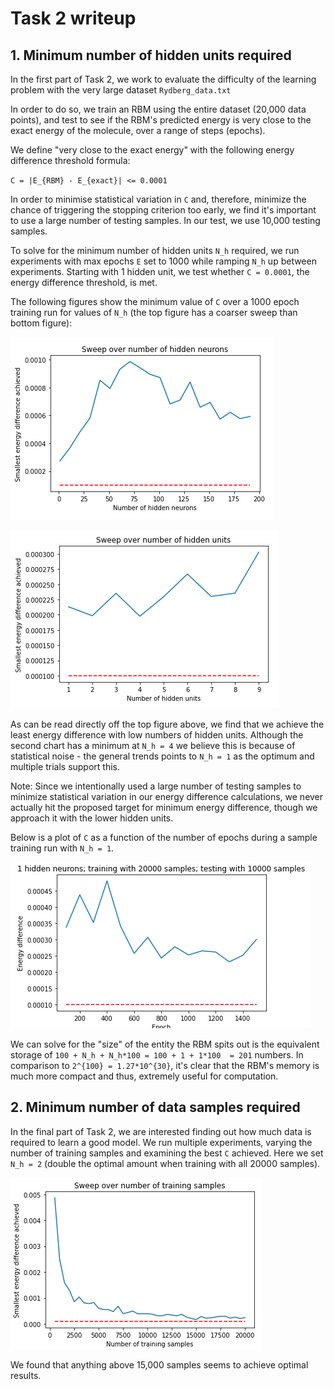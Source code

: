 # Task 2 writeup

## 1. Minimum number of hidden units required

In the first part of Task 2, we work to evaluate the difficulty of the learning problem with the very large dataset `Rydberg_data.txt`

In order to do so, we train an RBM using the entire dataset (20,000 data points), and test to see if the RBM's predicted energy is very close to the exact energy of the molecule, over a range of steps (epochs).

We define "very close to the exact energy" with the following energy difference threshold formula:

`C = |E_{RBM} - E_{exact}| <= 0.0001`

In order to minimise statistical variation in `C` and, therefore, minimize the chance of triggering the stopping criterion too early, we find it's important to use a large number of testing samples. In our test, we use 10,000 testing samples.

To solve for the minimum number of hidden units `N_h` required, we run experiments with max epochs `E` set to 1000 while ramping `N_h` up between experiments. Starting with 1 hidden unit, we test whether `C = 0.0001`, the energy difference threshold, is met.

The following figures show the minimum value of `C` over a 1000 epoch training run for values of `N_h` (the top figure has a coarser sweep than bottom figure):

![](./Task2_writeup_figures/h_sweep_wide.png)

![](./Task2_writeup_figures/h_sweep_narrow.png)

As can be read directly off the top figure above, we find that we achieve the least energy difference with low numbers of hidden units. Although the second chart has a minimum at `N_h = 4` we believe this is because of statistical noise - the general trends points to `N_h = 1` as the optimum and multiple trials support this.

Note: Since we intentionally used a large number of testing samples to minimize statistical variation in our energy difference calculations, we never actually hit the proposed target for minimum energy difference, though we approach it with the lower hidden units.

Below is a plot of `C` as a function of the number of epochs during a sample training run with `N_h = 1`.

![](./Task2_writeup_figures/training_1h.png)

We can solve for the "size" of the entity the RBM spits out is the equivalent storage of `100 + N_h + N_h*100 = 100 + 1 + 1*100  = 201` numbers. In comparison to `2^{100} = 1.27*10^{30}`, it's clear that the RBM's memory is much more compact and thus, extremely useful for computation.

## 2. Minimum number of data samples required

In the final part of Task 2, we are interested finding out how much data is required to learn a good model. We run multiple experiments, varying the number of training samples and examining the best `C` achieved. Here we set `N_h = 2` (double the optimal amount when training with all 20000 samples).

![](./Task2_writeup_figures/nt_sweep.png)

We found that anything above 15,000 samples seems to achieve optimal results.
